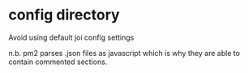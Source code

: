 # config directory

Avoid using default joi config settings

n.b. pm2 parses .json files as javascript which is why they are able to contain commented sections.
